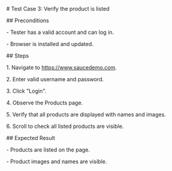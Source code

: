 \# Test Case 3: Verify the product is listed



\## Preconditions

\- Tester has a valid account and can log in.

\- Browser is installed and updated.



\## Steps

1\. Navigate to https://www.saucedemo.com.

2\. Enter valid username and password.

3\. Click "Login".

4\. Observe the Products page.

5\. Verify that all products are displayed with names and images.

6\. Scroll to check all listed products are visible.



\## Expected Result

\- Products are listed on the page.

\- Product images and names are visible.



